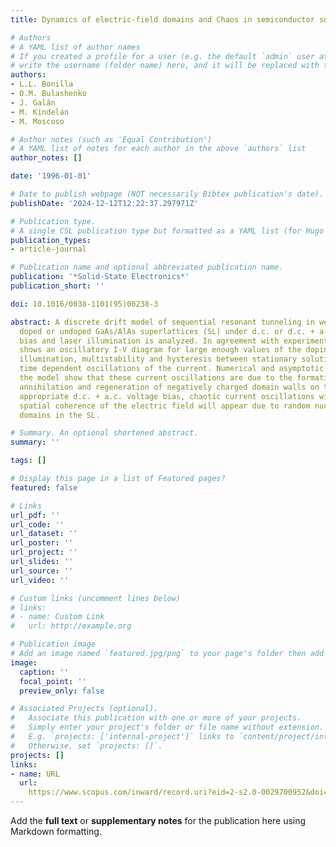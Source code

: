 ```yaml
---
title: Dynamics of electric-field domains and Chaos in semiconductor superlattices

# Authors
# A YAML list of author names
# If you created a profile for a user (e.g. the default `admin` user at `content/authors/admin/`), 
# write the username (folder name) here, and it will be replaced with their full name and linked to their profile.
authors:
- L.L. Bonilla
- O.M. Bulashenko
- J. Galán
- M. Kindelan
- M. Moscoso

# Author notes (such as 'Equal Contribution')
# A YAML list of notes for each author in the above `authors` list
author_notes: []

date: '1996-01-01'

# Date to publish webpage (NOT necessarily Bibtex publication's date).
publishDate: '2024-12-12T12:22:37.297971Z'

# Publication type.
# A single CSL publication type but formatted as a YAML list (for Hugo requirements).
publication_types:
- article-journal

# Publication name and optional abbreviated publication name.
publication: '*Solid-State Electronics*'
publication_short: ''

doi: 10.1016/0038-1101(95)00238-3

abstract: A discrete drift model of sequential resonant tunneling in weakly-coupled
  doped or undoped GaAs/AlAs superlattices (SL) under d.c. or d.c. + a.c. voltage
  bias and laser illumination is analyzed. In agreement with experiments our model
  shows an oscillatory I-V diagram for large enough values of the doping and/or laser
  illumination, multistability and hysteresis between stationary solutions and self-sustained
  time dependent oscillations of the current. Numerical and asymptotic analyses of
  the model show that these current oscillations are due to the formation, motion,
  annihilation and regeneration of negatively charged domain walls on the SL. For
  appropriate d.c. + a.c. voltage bias, chaotic current oscillations with loss of
  spatial coherence of the electric field will appear due to random nucleation of
  domains in the SL.

# Summary. An optional shortened abstract.
summary: ''

tags: []

# Display this page in a list of Featured pages?
featured: false

# Links
url_pdf: ''
url_code: ''
url_dataset: ''
url_poster: ''
url_project: ''
url_slides: ''
url_source: ''
url_video: ''

# Custom links (uncomment lines below)
# links:
# - name: Custom Link
#   url: http://example.org

# Publication image
# Add an image named `featured.jpg/png` to your page's folder then add a caption below.
image:
  caption: ''
  focal_point: ''
  preview_only: false

# Associated Projects (optional).
#   Associate this publication with one or more of your projects.
#   Simply enter your project's folder or file name without extension.
#   E.g. `projects: ['internal-project']` links to `content/project/internal-project/index.md`.
#   Otherwise, set `projects: []`.
projects: []
links:
- name: URL
  url: 
    https://www.scopus.com/inward/record.uri?eid=2-s2.0-0029700952&doi=10.1016%2f0038-1101%2895%2900238-3&partnerID=40&md5=84c00fb4af9dcea5e3e59b46113e13fe
---
```


Add the **full text** or **supplementary notes** for the publication here using Markdown formatting.
